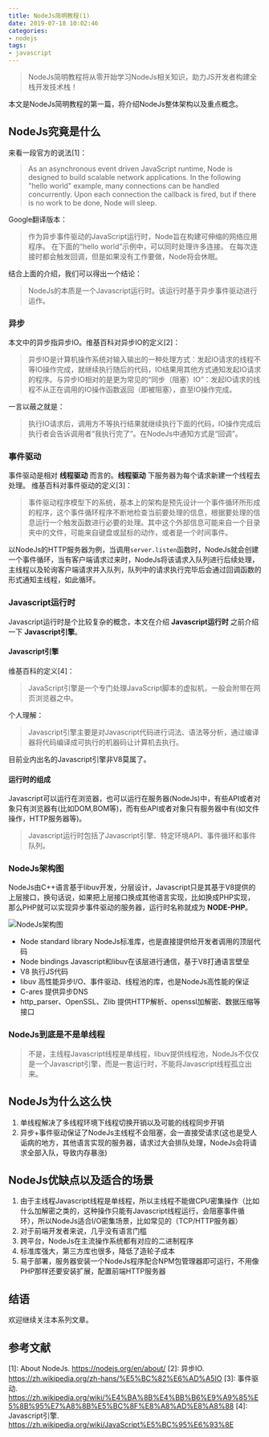 ```yaml
---
title: NodeJs简明教程(1)
date: 2019-07-18 10:02:46
categories:
- nodejs
tags:
- javascript
---
```


> NodeJs简明教程将从零开始学习NodeJs相关知识，助力JS开发者构建全栈开发技术栈！
 
本文是NodeJs简明教程的第一篇，将介绍NodeJs整体架构以及重点概念。

## NodeJs究竟是什么

来看一段官方的说法[1]：

> As an asynchronous event driven JavaScript runtime, Node is designed to build scalable network applications. In the following "hello world" example, many connections can be handled concurrently. Upon each connection the callback is fired, but if there is no work to be done, Node will sleep.

Google翻译版本：

> 作为异步事件驱动的JavaScript运行时，Node旨在构建可伸缩的网络应用程序。 在下面的“hello world”示例中，可以同时处理许多连接。 在每次连接时都会触发回调，但是如果没有工作要做，Node将会休眠。

结合上面的介绍，我们可以得出一个结论：

> NodeJs的本质是一个Javascript运行时。该运行时基于异步事件驱动进行运作。

### 异步

本文中的异步指异步IO。维基百科对异步IO的定义[2]：

> 异步IO是计算机操作系统对输入输出的一种处理方式：发起IO请求的线程不等IO操作完成，就继续执行随后的代码，IO结果用其他方式通知发起IO请求的程序。与异步IO相对的是更为常见的“同步（阻塞）IO”：发起IO请求的线程不从正在调用的IO操作函数返回（即被阻塞），直至IO操作完成。

一言以蔽之就是：

> 执行IO请求后，调用方不等执行结果就继续执行下面的代码，IO操作完成后执行者会告诉调用者“我执行完了”。在NodeJs中通知方式是“回调”。

### 事件驱动

事件驱动是相对 **线程驱动** 而言的。**线程驱动** 下服务器为每个请求新建一个线程去处理。 
维基百科对事件驱动的定义[3]：

> 事件驱动程序模型下的系统，基本上的架构是预先设计一个事件循环所形成的程序，这个事件循环程序不断地检查当前要处理的信息，根据要处理的信息运行一个触发函数进行必要的处理。其中这个外部信息可能来自一个目录夹中的文件，可能来自键盘或鼠标的动作，或者是一个时间事件。

以NodeJs的HTTP服务器为例，当调用`server.listen`函数时，NodeJs就会创建一个事件循环，当有客户端请求过来时，NodeJs将该请求入队列进行后续处理，主线程以及轮询客户端请求并入队列，队列中的请求执行完毕后会通过回调函数的形式通知主线程，如此循环。

### Javascript运行时

Javascript运行时是个比较复杂的概念，本文在介绍 **Javascript运行时** 之前介绍一下 **Javascript引擎**。

#### Javascript引擎

维基百科的定义[4]：

> JavaScript引擎是一个专门处理JavaScript脚本的虚拟机，一般会附带在网页浏览器之中。

个人理解：

> Javascript引擎主要是对Javascript代码进行词法、语法等分析，通过编译器将代码编译成可执行的机器码让计算机去执行。

目前业内出名的Javascript引擎非V8莫属了。

#### 运行时的组成

Javascript可以运行在浏览器，也可以运行在服务器(NodeJs)中，有些API或者对象只有浏览器有(比如DOM,BOM等)，而有些API或者对象只有服务器中有(如文件操作，HTTP服务器等)。

> Javascript运行时包括了Javascript引擎、特定环境API、事件循环和事件队列。

### NodeJs架构图

NodeJs由C++语言基于libuv开发，分层设计，Javascript只是其基于V8提供的上层接口，换句话说，如果把上层接口换成其他语言实现，比如换成PHP实现，那么PHP就可以实现异步事件驱动的服务器，运行时名称就成为 **NODE-PHP**。

![NodeJs架构图](https://more-happy.ddhigh.com/FqnmcUJhX0mGNDjMAIa1lOSJhNHJ)

+ Node standard library NodeJs标准库，也是直接提供给开发者调用的顶层代码
+ Node bindings Javascript和libuv在该层进行通信，基于V8打通语言壁垒
+ V8 执行JS代码
+ libuv 高性能异步I/O、事件驱动、线程池的库，也是NodeJs高性能的保证
+ C-ares 提供异步DNS
+ http_parser、OpenSSL、Zlib 提供HTTP解析、openssl加解密、数据压缩等接口

### NodeJs到底是不是单线程

> 不是，主线程Javascript线程是单线程，libuv提供线程池，NodeJs不仅仅是一个Javascript引擎，而是一套运行时，不能将Javascript线程孤立出来。

## NodeJs为什么这么快

1. 单线程解决了多线程环境下线程切换开销以及可能的线程同步开销
2. 异步+事件驱动保证了NodeJs主线程不会阻塞，会一直接受请求(这也是受人诟病的地方，其他语言实现的服务器，请求过大会排队处理，NodeJs会将请求全部入队，导致内存暴涨)

## NodeJs优缺点以及适合的场景

1. 由于主线程Javascript线程是单线程，所以主线程不能做CPU密集操作（比如什么加解密之类的，这种操作只能有Javascript线程运行，会阻塞事件循环），所以NodeJs适合I/O密集场景，比如常见的（TCP/HTTP服务器）
2. 对于前端开发者来说，几乎没有语言门槛
3. 跨平台，NodeJs在主流操作系统都有对应的二进制程序
4. 标准库强大，第三方库也很多，降低了造轮子成本
5. 易于部署，服务器安装一个NodeJs程序配合NPM包管理器即可运行，不用像PHP那样还要安装扩展，配置前端HTTP服务器

## 结语

欢迎继续关注本系列文章。

## 参考文献

[1]: About NodeJs. https://nodejs.org/en/about/
[2]: 异步IO. https://zh.wikipedia.org/zh-hans/%E5%BC%82%E6%AD%A5IO
[3]: 事件驱动. https://zh.wikipedia.org/wiki/%E4%BA%8B%E4%BB%B6%E9%A9%85%E5%8B%95%E7%A8%8B%E5%BC%8F%E8%A8%AD%E8%A8%88
[4]: Javascript引擎. https://zh.wikipedia.org/wiki/JavaScript%E5%BC%95%E6%93%8E